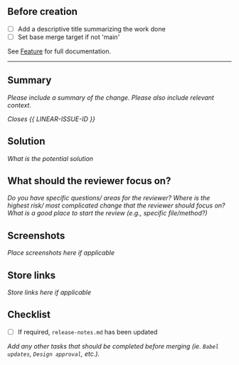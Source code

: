 ## Before creation

- [ ] Add a descriptive title summarizing the work done
- [ ] Set base merge target if not 'main'

See [Feature](https://www.notion.so/fluorescentdesigninc/Feature-ba9697c0d5dd4333b28d0ae347cf0efa) for full documentation.

---

## Summary

_Please include a summary of the change. Please also include relevant context._

_Closes {{ LINEAR-ISSUE-ID }}_

## Solution

_What is the potential solution_

## What should the reviewer focus on?

_Do you have specific questions/ areas for the reviewer?_
_Where is the highest risk/ most complicated change that the reviewer should focus on?_
_What is a good place to start the review (e.g., specific file/method?)_

## Screenshots

_Place screenshots here if applicable_

## Store links

_Store links here if applicable_

## Checklist

- [ ] If required, `release-notes.md` has been updated

_Add any other tasks that should be completed before merging (ie. `Babel updates`, `Design approval`, etc.)._
